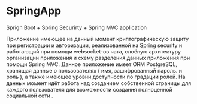 # SpringApp
Sprign Boot + Spring Securirty + Spring MVC application 

Приложение имеющее на данный момент криптографическую защиту при регистрации и авторизации, реализованной на Spring security и работающий при помощи websocket-ов чата, слоёную архитектуру организации приложения и схему разделения данных приложения при помощи Spring MVC.
Данное приложение имеет ORM PostgreSQL, хранящая данные о пользователях ( имя, зашифрованный пароль. и роль ), а также имеющее уровни доступности по градации ролей. 
На данных момент идёт работа над созданием собственной страницы для каждого пользователя для возможности создания полноценной социальной сети . 
